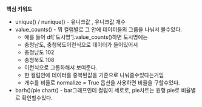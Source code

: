 **핵심 키워드**
- unique() / nunique()  - 유니크값 , 유니크값 개수
- value_counts()  - 뭐 컬럼별로 그 안에 데이터들의 그룹을 나눠서 볼수있다.
	- 예를 들어 df['도시명'].value_counts()하면 도시명에는 
	- 충청남도, 충청북도이런식으로 데이터가 들어있어서
	- 충청남도 102
	- 충청북도 108
	- 이런식으로 그룹화해서 보여준다.
	- 한 컬럼안에 데이터를 중복된값을 기준으로 나눠줄수있다는거임
	- 개수를 비율로 normalize = True 옵션을 사용하면 비율을 구할수있다.
- barh()/pie chart() - bar그래프인데 컬럼이 세로로, pie차트는 원형 pie로 비율별로 확인할수있다.


